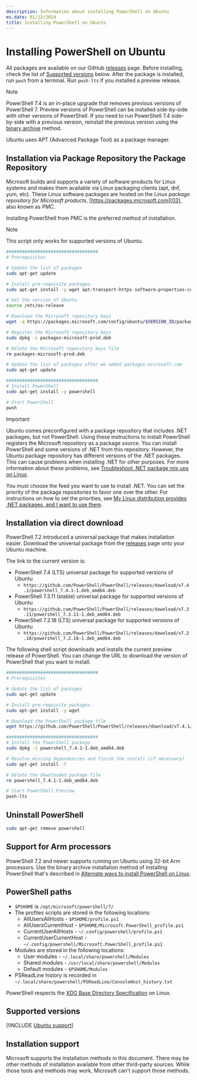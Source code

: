 ```yaml
---
description: Information about installing PowerShell on Ubuntu
ms.date: 01/12/2024
title: Installing PowerShell on Ubuntu
---
```

# Installing PowerShell on Ubuntu

All packages are available on our GitHub [releases][02] page. Before installing,
check the list of [Supported versions][01] below. After the package is installed, run
`pwsh` from a terminal. Run `pwsh-lts` if you installed a preview release.

> [!NOTE]
> PowerShell 7.4 is an in-place upgrade that removes previous versions of PowerShell 7. Preview
> versions of PowerShell can be installed side-by-side with other versions of PowerShell. If you
> need to run PowerShell 7.4 side-by-side with a previous version, reinstall the previous version
> using the [binary archive][05] method.

Ubuntu uses APT (Advanced Package Tool) as a package manager.

## Installation via Package Repository the Package Repository

Microsoft builds and supports a variety of software products for Linux systems and makes them
available via Linux packaging clients (apt, dnf, yum, etc). These Linux software packages are hosted
on the _Linux package repository for Microsoft products_, [https://packages.microsoft.com][03], also
known as _PMC_.

Installing PowerShell from PMC is the preferred method of installation.

> [!NOTE]
> This script only works for supported versions of Ubuntu.

```sh
###################################
# Prerequisites

# Update the list of packages
sudo apt-get update

# Install pre-requisite packages.
sudo apt-get install -y wget apt-transport-https software-properties-common

# Get the version of Ubuntu
source /etc/os-release

# Download the Microsoft repository keys
wget -q https://packages.microsoft.com/config/ubuntu/$VERSION_ID/packages-microsoft-prod.deb

# Register the Microsoft repository keys
sudo dpkg -i packages-microsoft-prod.deb

# Delete the Microsoft repository keys file
rm packages-microsoft-prod.deb

# Update the list of packages after we added packages.microsoft.com
sudo apt-get update

###################################
# Install PowerShell
sudo apt-get install -y powershell

# Start PowerShell
pwsh
```

> [!IMPORTANT]
> Ubuntu comes preconfigured with a package repository that includes .NET packages, but not
> PowerShell. Using these instructions to install PowerShell registers the Microsoft repository as a
> package source. You can install PowerShell and some versions of .NET from this repository.
> However, the Ubuntu package repository has different versions of the .NET packages. This can cause
> problems when installing .NET for other purposes. For more information about these problems, see
> [Troubleshoot .NET package mix ups on Linux][07].
>
> You must choose the feed you want to use to install .NET. You can set the priority of the package
> repositories to favor one over the other. For instructions on how to set the priorities, see
> [My Linux distribution provides .NET packages, and I want to use them][06].

## Installation via direct download

PowerShell 7.2 introduced a universal package that makes installation easier. Download the universal
package from the [releases][02] page onto your Ubuntu machine.

The link to the current version is:

- PowerShell 7.4 (LTS) universal package for supported versions of Ubuntu
  - `https://github.com/PowerShell/PowerShell/releases/download/v7.4.1/powershell_7.4.1-1.deb_amd64.deb`
- PowerShell 7.3.11 (stable) universal package for supported versions of Ubuntu
  - `https://github.com/PowerShell/PowerShell/releases/download/v7.3.11/powershell_7.3.11-1.deb_amd64.deb`
- PowerShell 7.2.18 (LTS) universal package for supported versions of Ubuntu
  - `https://github.com/PowerShell/PowerShell/releases/download/v7.2.18/powershell_7.2.18-1.deb_amd64.deb`

The following shell script downloads and installs the current preview release of PowerShell. You can
change the URL to download the version of PowerShell that you want to install.

```sh
###################################
# Prerequisites

# Update the list of packages
sudo apt-get update

# Install pre-requisite packages.
sudo apt-get install -y wget

# Download the PowerShell package file
wget https://github.com/PowerShell/PowerShell/releases/download/v7.4.1/powershell_7.4.1-1.deb_amd64.deb

###################################
# Install the PowerShell package
sudo dpkg -i powershell_7.4.1-1.deb_amd64.deb

# Resolve missing dependencies and finish the install (if necessary)
sudo apt-get install -f

# Delete the downloaded package file
rm powershell_7.4.1-1.deb_amd64.deb

# Start PowerShell Preview
pwsh-lts
```

## Uninstall PowerShell

```sh
sudo apt-get remove powershell
```

## Support for Arm processors

PowerShell 7.2 and newer supports running on Ubuntu using 32-bit Arm processors. Use the binary
archive installation method of installing PowerShell that's described in
[Alternate ways to install PowerShell on Linux][08].

## PowerShell paths

- `$PSHOME` is `/opt/microsoft/powershell/7/`
- The profiles scripts are stored in the following locations:
  - AllUsersAllHosts - `$PSHOME/profile.ps1`
  - AllUsersCurrentHost - `$PSHOME/Microsoft.PowerShell_profile.ps1`
  - CurrentUserAllHosts - `~/.config/powershell/profile.ps1`
  - CurrentUserCurrentHost - `~/.config/powershell/Microsoft.PowerShell_profile.ps1`
- Modules are stored in the following locations:
  - User modules - `~/.local/share/powershell/Modules`
  - Shared modules - `/usr/local/share/powershell/Modules`
  - Default modules - `$PSHOME/Modules`
- PSReadLine history is recorded in `~/.local/share/powershell/PSReadLine/ConsoleHost_history.txt`

PowerShell respects the [XDG Base Directory Specification][04] on Linux.

## Supported versions

[!INCLUDE [Ubuntu support](../../includes/ubuntu-support.md)]

## Installation support

Microsoft supports the installation methods in this document. There may be other methods of
installation available from other third-party sources. While those tools and methods may work,
Microsoft can't support those methods.

<!-- link references -->
[01]: #supported-versions
[02]: https://aka.ms/PowerShell-Release?tag=stable
[03]: https://packages.microsoft.com
[04]: https://specifications.freedesktop.org/basedir-spec/basedir-spec-latest.html
[05]: install-other-linux.md#binary-archives
[06]: /dotnet/core/install/linux-package-mixup?pivots=os-linux-ubuntu#my-linux-distribution-provides-net-packages-and-i-want-to-use-them
[07]: /dotnet/core/install/linux-package-mixup?pivots=os-linux-ubuntu#whats-going-on
[08]: /powershell/scripting/install/install-other-linux

